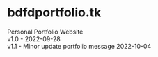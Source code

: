 # bdfdportfolio.tk
Personal Portfolio Website  
v1.0 - 2022-09-28  
v1.1 - Minor update portfolio message 2022-10-04
